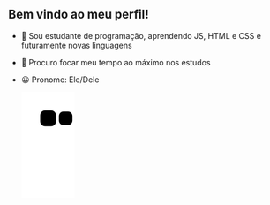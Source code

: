 ## Bem vindo ao meu perfil!
- 🌱 Sou estudante de programação, aprendendo JS, HTML e CSS e futuramente novas linguagens
- 💞️ Procuro focar meu tempo ao máximo nos estudos
- 😀 Pronome: Ele/Dele


  
  ![Snake animation](https://github.com/rafaballerini/rafaballerini/blob/output/github-contribution-grid-snake.svg)
  


